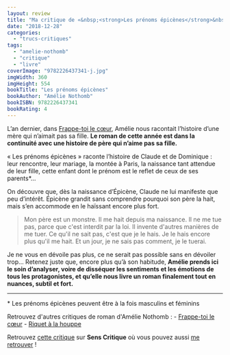 ```yaml
---
layout: review
title: "Ma critique de «&nbsp;<strong>Les prénoms épicènes</strong>&nbsp;» d’<em>Amélie Nothomb</em>"
date: "2018-12-28"
categories: 
  - "trucs-critiques"
tags: 
  - "amelie-nothomb"
  - "critique"
  - "livre"
coverImage: "9782226437341-j.jpg"
imgWidth: 360
imgHeight: 554
bookTitle: "Les prénoms épicènes"
bookAuthor: "Amélie Nothomb"
bookISBN: 9782226437341  
bookRating: 4
---
```


L’an dernier, dans [Frappe-toi le cœur](/2017/10/ma-critique-de-frappe-toi-le-cur-damelie-nothomb/), Amélie nous racontait l’histoire d’une mère qui n’aimait pas sa fille. **Le roman de cette année est dans la continuité avec une histoire de père qui n’aime pas sa fille.**

« Les prénoms épicènes » raconte l’histoire de Claude et de Dominique : leur rencontre, leur mariage, la montée à Paris, la naissance tant attendue de leur fille, cette enfant dont le prénom est le reflet de ceux de ses parents\*…

On découvre que, dès la naissance d’Épicène, Claude ne lui manifeste que peu d’intérêt. Épicène grandit sans comprendre pourquoi son père la hait, mais s’en accommode en le haïssant encore plus fort.

<blockquote class="citation">Mon père est un monstre. Il me hait depuis ma naissance. Il ne me tue pas, parce que c'est interdit par la loi. Il invente d'autres manières de me tuer. Ce qu'il ne sait pas, c'est que je le hais. Je le hais encore plus qu'il me hait. Et un jour, je ne sais pas comment, je le tuerai.</blockquote>

Je ne vous en dévoile pas plus, ce ne serait pas possible sans en dévoiler trop… Retenez juste que, encore plus qu’à son habitude, **Amélie prends ici le soin d’analyser, voire de disséquer les sentiments et les émotions de tous les protagonistes, et qu’elle nous livre un roman finalement tout en nuances, subtil et fort.**

* * *

\* Les prénoms épicènes peuvent être à la fois masculins et féminins

Retrouvez d'autres critiques de roman d'Amélie Nothomb : - [Frappe-toi le cœur](https://www.6x8.org/2017/10/ma-critique-de-frappe-toi-le-cur-damelie-nothomb/) - [Riquet à la houppe](https://www.6x8.org/2016/09/ma-critique-de-riquet-a-la-houppe-damelie-nothomb/)

Retrouvez [cette critique]( https://www.senscritique.com/livre/Les_Prenoms_epicenes/critique/185065106) sur **Sens Critique** où vous pouvez aussi [me retrouver](http://www.senscritique.com/Arnaud_Malon) !
